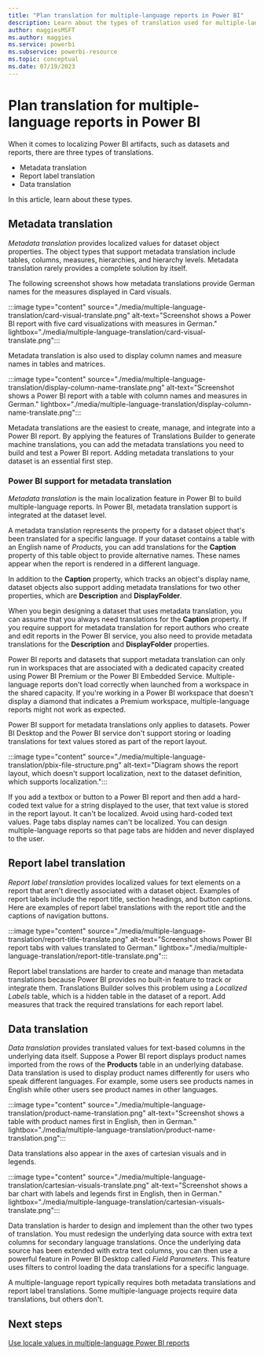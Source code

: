 ```yaml
---
title: "Plan translation for multiple-language reports in Power BI"
description: Learn about the types of translation used for multiple-language reports in Power BI and how Power BI supports metadata translation.
author: maggiesMSFT   
ms.author: maggies
ms.service: powerbi
ms.subservice: powerbi-resource
ms.topic: conceptual
ms.date: 07/19/2023
---
```

# Plan translation for multiple-language reports in Power BI

When it comes to localizing Power BI artifacts, such as datasets and reports, there are three types of translations.

- Metadata translation
- Report label translation
- Data translation

In this article, learn about these types.
<!---
You can follow along with the example multiple-language report discussed in this article. You don't need a Power BI license to explore the sample in Power BI Desktop. You just need a [Power BI free license](../consumer/end-user-features.md) to explore the sample in the Power BI service, and save it to your **My workspace**.

- [Download the example multiple-language report.](https://github.com/PowerBiDevCamp/TranslationsBuilder/raw/main/LiveDemo/ProductSalesMultiLanguage.pbix)
- If you'd like to view it in the Power BI service, open the file in Power BI Desktop and select **File** > **Publish** > **Publish to Power BI** or choose **Publish** in the **Home** ribbon.
--->

## Metadata translation

*Metadata translation* provides localized values for dataset object properties. The object types that support metadata translation include tables, columns, measures, hierarchies, and hierarchy levels. Metadata translation rarely provides a complete solution by itself.

The following screenshot shows how metadata translations provide German names for the measures displayed in Card visuals.

:::image type="content" source="./media/multiple-language-translation/card-visual-translate.png" alt-text="Screenshot shows a Power BI report with five card visualizations with measures in German." lightbox="./media/multiple-language-translation/card-visual-translate.png":::

Metadata translation is also used to display column names and measure names in tables and matrices.

:::image type="content" source="./media/multiple-language-translation/display-column-name-translate.png" alt-text="Screenshot shows a Power BI report with a table with column names and measures in German." lightbox="./media/multiple-language-translation/display-column-name-translate.png":::

Metadata translations are the easiest to create, manage, and integrate into a Power BI report. By applying the features of Translations Builder to generate machine translations, you can add the metadata translations you need to build and test a Power BI report. Adding metadata translations to your dataset is an essential first step.

### Power BI support for metadata translation

*Metadata translation* is the main localization feature in Power BI to build multiple-language reports. In Power BI, metadata translation support is integrated at the dataset level.

A metadata translation represents the property for a dataset object that's been translated for a specific language. If your dataset contains a table with an English name of *Products*, you can add translations for the **Caption** property of this table object to provide alternative names. These names appear when the report is rendered in a different language.

In addition to the **Caption** property, which tracks an object's display name, dataset objects also support adding metadata translations for two other properties, which are **Description** and **DisplayFolder**.

When you begin designing a dataset that uses metadata translation, you can assume that you always need translations for the **Caption** property. If you require support for metadata translation for report authors who create and edit reports in the Power BI service, you also need to provide metadata translations for the **Description** and **DisplayFolder** properties.

Power BI reports and datasets that support metadata translation can only run in workspaces that are associated with a dedicated capacity created using Power BI Premium or the Power BI Embedded Service. Multiple-language reports don't load correctly when launched from a workspace in the shared capacity. If you're working in a Power BI workspace that doesn't display a diamond that indicates a Premium workspace, multiple-language reports might not work as expected.

Power BI support for metadata translations only applies to datasets. Power BI Desktop and the Power BI service don't support storing or loading translations for text values stored as part of the report layout.

:::image type="content" source="./media/multiple-language-translation/pbix-file-structure.png" alt-text="Diagram shows the report layout, which doesn't support localization, next to the dataset definition, which supports localization.":::

If you add a textbox or button to a Power BI report and then add a hard-coded text value for a string displayed to the user, that text value is stored in the report layout. It can't be localized. Avoid using hard-coded text values. Page tabs display names can't be localized. You can design multiple-language reports so that page tabs are hidden and never displayed to the user.

## Report label translation

*Report label translation* provides localized values for text elements on a report that aren't directly associated with a dataset object. Examples of report labels include the report title, section headings, and button captions. Here are examples of report label translations with the report title and the captions of navigation buttons.

:::image type="content" source="./media/multiple-language-translation/report-title-translate.png" alt-text="Screenshot shows Power BI report tabs with values translated to German." lightbox="./media/multiple-language-translation/report-title-translate.png":::

Report label translations are harder to create and manage than metadata translations because Power BI provides no built-in feature to track or integrate them. Translations Builder solves this problem using a *Localized Labels* table, which is a hidden table in the dataset of a report. Add measures that track the required translations for each report label.

<!--- For more information about a Localized Labels table, see **Understanding the Localized Labels Table**.--->

## Data translation

*Data translation* provides translated values for text-based columns in the underlying data itself. Suppose a Power BI report displays product names imported from the rows of the **Products** table in an underlying database. Data translation is used to display product names differently for users who speak different languages. For example, some users see products names in English while other users see product names in other languages.

:::image type="content" source="./media/multiple-language-translation/product-name-translation.png" alt-text="Screenshot shows a table with product names first in English, then in German." lightbox="./media/multiple-language-translation/product-name-translation.png":::

Data translations also appear in the axes of cartesian visuals and in legends.

:::image type="content" source="./media/multiple-language-translation/cartesian-visuals-translate.png" alt-text="Screenshot shows a bar chart with labels and legends first in English, then in German." lightbox="./media/multiple-language-translation/cartesian-visuals-translate.png":::

Data translation is harder to design and implement than the other two types of translation. You must redesign the underlying data source with extra text columns for secondary language translations. Once the underlying data source has been extended with extra text columns, you can then use a powerful feature in Power BI Desktop called *Field Parameters*. This feature uses filters to control loading the data translations for a specific language.

A multiple-language report typically requires both metadata translations and report label translations. Some multiple-language projects require data translations, but others don't.

## Next steps

[Use locale values in multiple-language Power BI reports](multiple-language-locale.md)
